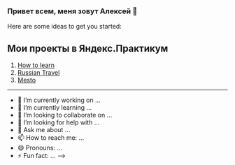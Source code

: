 ### Привет всем, меня зовут Алексей 👋


Here are some ideas to get you started:
## Мои проекты в Яндекс.Практикум
1. [How to learn](https://bakhar1993.github.io/how-to-learn/)
2. [Russian Travel](https://bakhar1993.github.io/russian-travel/)
3. [Mesto](https://bakhar1993.github.io/mesto/)
----
- 🔭 I’m currently working on ...
- 🌱 I’m currently learning ...
- 👯 I’m looking to collaborate on ...
- 🤔 I’m looking for help with ...
- 💬 Ask me about ...
- 📫 How to reach me: ...
- 😄 Pronouns: ...
- ⚡ Fun fact: ...
-->
